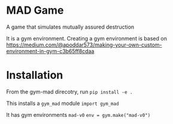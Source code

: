# MAD Game

A game that simulates mutually assured destruction

It is a gym environment. Creating a gym environment is based on https://medium.com/@apoddar573/making-your-own-custom-environment-in-gym-c3b65ff8cdaa

# Installation
From the gym-mad direcotry, run `pip install -e .`

This installs a `gym_mad` module
`import gym_mad`

It has gym environments `mad-v0`
`env = gym.make("mad-v0")`
